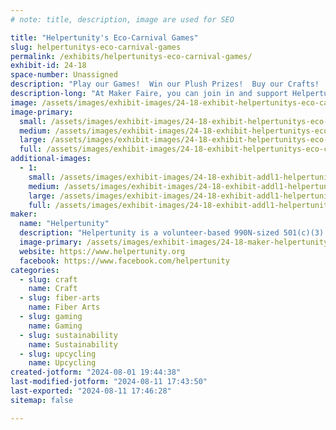 ```yaml
---
# note: title, description, image are used for SEO

title: "Helpertunity's Eco-Carnival Games"
slug: helpertunitys-eco-carnival-games
permalink: /exhibits/helpertunitys-eco-carnival-games/
exhibit-id: 24-18
space-number: Unassigned
description: "Play our Games!  Win our Plush Prizes!  Buy our Crafts!  Create Bottle-Brick Art!  Be a Helper-Hero!"
description-long: "At Maker Faire, you can join in and support Helpertunity's charitable programs by donating /subscribing to sponsor the charity's unique community efforts; and take part in our faire-style fun and games!   Enjoy Helpertunity's spin-and-win wheel / plush-rescue-pet adoption -or- try your hand at our unique Pond-Pong game for even bigger prizes!  You might also enjoy shopping for handmade items from our Eco-Art & Craft Wagon!  Just be sure not to miss participating in Helpertunity's Plastics-Recycling ‘Beautiful-Bottle-Builder’ Challenge; as we save the planet by repurposing clean & compressed single-use plastics into inspiring art and architecture!"
image: /assets/images/exhibit-images/24-18-exhibit-helpertunitys-eco-carnival-games-mama-dorothy-hosting-the-helpertunity-booth-at-maker-faire-orlando-2023-colorized-large.jpg
image-primary: 
  small: /assets/images/exhibit-images/24-18-exhibit-helpertunitys-eco-carnival-games-mama-dorothy-hosting-the-helpertunity-booth-at-maker-faire-orlando-2023-colorized-small.jpg
  medium: /assets/images/exhibit-images/24-18-exhibit-helpertunitys-eco-carnival-games-mama-dorothy-hosting-the-helpertunity-booth-at-maker-faire-orlando-2023-colorized-medium.jpg
  large: /assets/images/exhibit-images/24-18-exhibit-helpertunitys-eco-carnival-games-mama-dorothy-hosting-the-helpertunity-booth-at-maker-faire-orlando-2023-colorized-large.jpg
  full: /assets/images/exhibit-images/24-18-exhibit-helpertunitys-eco-carnival-games-mama-dorothy-hosting-the-helpertunity-booth-at-maker-faire-orlando-2023-colorized-full.jpg
additional-images: 
  - 1:
    small: /assets/images/exhibit-images/24-18-exhibit-addl1-helpertunitys-eco-carnival-games-helpertunity-maker-faire-booth-2023-small.jpg
    medium: /assets/images/exhibit-images/24-18-exhibit-addl1-helpertunitys-eco-carnival-games-helpertunity-maker-faire-booth-2023-medium.jpg
    large: /assets/images/exhibit-images/24-18-exhibit-addl1-helpertunitys-eco-carnival-games-helpertunity-maker-faire-booth-2023-large.jpg
    full: /assets/images/exhibit-images/24-18-exhibit-addl1-helpertunitys-eco-carnival-games-helpertunity-maker-faire-booth-2023-full.jpg
maker: 
  name: "Helpertunity"
  description: "Helpertunity is a volunteer-based 990N-sized 501(c)(3) charity, founded in 2010, that empowers elderly, disabled, and itinerant makers, their caregivers, and their community. The small charity collects and provides upcycled activity resources, craft supplies, and maker-training for its participants' creative and purposeful voluntainment.  Helpertunity's community-volunteers visit nursing homes and other facilities to provide crafts classes, adaptive games, and holiday festivities.  Our volunteers also pack kits for patients' independent/in-room activity.  With our year 2020-2030 focus on eco-beneficial arts, technology, and vintage carnival-style gameplay; Helpertunity has been rescuing, researching, advocating, and prototyping ways for greater resource-rescue, adaptive technology, accessible maker spaces & supplies, and eco play-scape access for all ages and abilities."
  image-primary: /assets/images/exhibit-images/24-18-maker-helpertunitys-eco-carnival-games-helpertunity-logo-2-medium.png
  website: https://www.helpertunity.org
  facebook: https://www.facebook.com/helpertunity
categories: 
  - slug: craft
    name: Craft
  - slug: fiber-arts
    name: Fiber Arts
  - slug: gaming
    name: Gaming
  - slug: sustainability
    name: Sustainability
  - slug: upcycling
    name: Upcycling
created-jotform: "2024-08-01 19:44:38"
last-modified-jotform: "2024-08-11 17:43:50"
last-exported: "2024-08-11 17:46:28"
sitemap: false

---
```


